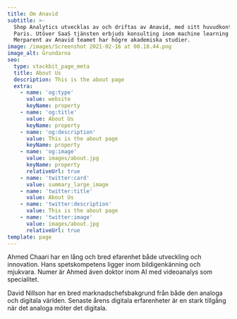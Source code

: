 ```yaml
---
title: Om Anavid
subtitle: >-
  Shop Analytics utvecklas av och driftas av Anavid, med sitt huvudkontor i
  Paris. Utöver SaaS tjänsten erbjuds konsulting inom machine learning samt AI.
  Merparent av Anavid teamet har högre akademiska studier.
image: /images/Screenshot 2021-02-16 at 00.18.44.png
image_alt: Grundarna
seo:
  type: stackbit_page_meta
  title: About Us
  description: This is the about page
  extra:
    - name: 'og:type'
      value: website
      keyName: property
    - name: 'og:title'
      value: About Us
      keyName: property
    - name: 'og:description'
      value: This is the about page
      keyName: property
    - name: 'og:image'
      value: images/about.jpg
      keyName: property
      relativeUrl: true
    - name: 'twitter:card'
      value: summary_large_image
    - name: 'twitter:title'
      value: About Us
    - name: 'twitter:description'
      value: This is the about page
    - name: 'twitter:image'
      value: images/about.jpg
      relativeUrl: true
template: page
---
```

Ahmed Chaari har en lång och bred efarenhet både utveckling och innovation.  Hans spetskompetens ligger inom bildigenkänning och mjukvara. Numer är Ahmed även doktor inom AI med videoanalys som specialitet. 

David Nillson har en bred marknadschefsbakgrund från både den analoga och digitala världen. Senaste årens digitala erfarenheter är en stark tillgång när det analoga möter det digitala.